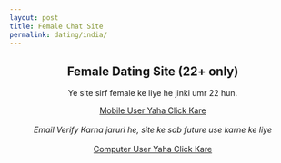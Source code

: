 ```yaml
---
layout: post
title: Female Chat Site  
permalink: dating/india/
---
```

<div class="jumbotron">
  <center>
    <h2>Female Dating Site (22+ only)</h2>
     <p>Ye site sirf female ke liye he jinki umr 22 hun. </p>
      <a class="btn btn-primary btn-lg" href="http://kuaptrk.com/mt/y224x2c484s233t224q2u234/" role="button" rel="nofollow">Mobile User Yaha Click Kare </a><br/>
     <br/> <i>Email Verify Karna jaruri he, site ke sab future use karne ke liye</i><br/><br/>
      <a class="btn btn-primary btn-lg" href="http://cldadlt.com/?a=29307&c=73006&s1=" role="button" rel="nofollow"> Computer User Yaha Click Kare</a>
      </center>
</div>

